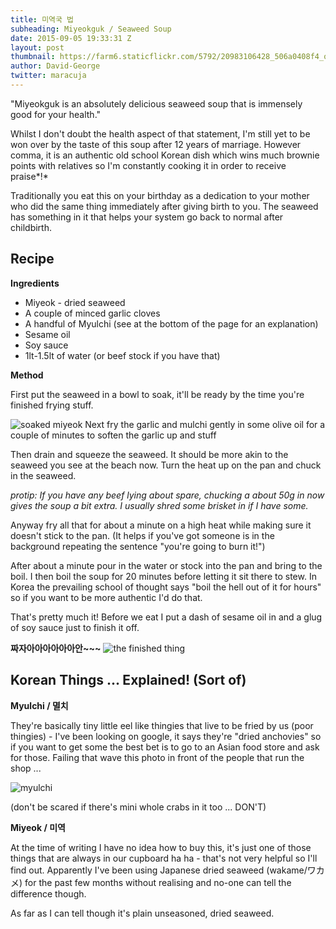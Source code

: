 ```yaml
---
title: 미역국 법
subheading: Miyeokguk / Seaweed Soup
date: 2015-09-05 19:33:31 Z
layout: post
thumbnail: https://farm6.staticflickr.com/5792/20983106428_506a0408f4_o.png
author: David-George
twitter: maracuja
---
```


"Miyeokguk is an absolutely delicious seaweed soup that is immensely good for your health."

Whilst I don't doubt the health aspect of that statement, I'm still yet to be won over by the taste of this soup after 12 years of marriage. However comma, it is an authentic old school Korean dish which wins much brownie points with relatives so I'm constantly cooking it in order to receive praise*!*

Traditionally you eat this on your birthday as a dedication to your mother who did the same thing immediately after giving birth to you. The seaweed has something in it that helps your system go back to normal after childbirth.

## Recipe
**Ingredients**

* Miyeok - dried seaweed
* A couple of minced garlic cloves
* A handful of Myulchi (see at the bottom of the page for an explanation)
* Sesame oil
* Soy sauce
* 1lt-1.5lt of water (or beef stock if you have that)

**Method**

First put the seaweed in a bowl to soak, it'll be ready by the time you're finished frying stuff.

![soaked miyeok](https://farm1.staticflickr.com/719/21171113605_11a244afa5_o.png)
Next fry the garlic and mulchi gently in some olive oil for a couple of minutes to soften the garlic up and stuff

Then drain and squeeze the seaweed. It should be more akin to the seaweed you see at the beach now. Turn the heat up on the pan and chuck in the seaweed.

*protip: If you have any beef lying about spare, chucking a about 50g in now gives the soup a bit extra. I usually shred some brisket in if I have some.*

Anyway fry all that for about a minute on a high heat while making sure it doesn't stick to the pan. (It helps if you've got someone is in the background repeating the sentence "you're going to burn it!")

After about a minute pour in the water or stock into the pan and bring to the boil. I then boil the soup for 20 minutes before letting it sit there to stew. In Korea the prevailing school of thought says "boil the hell out of it for hours" so if you want to be more authentic I'd do that.

That's pretty much it! Before we eat I put a dash of sesame oil in and a glug of soy sauce just to finish it off.

**짜자아아아아아아안~~~**
![the finished thing](https://farm6.staticflickr.com/5792/20983106428_506a0408f4_o.png)

## Korean Things ... Explained! (Sort of)

**Myulchi / 멸치**

They're basically tiny little eel like thingies that live to be fried by us (poor thingies) - I've been looking on google, it says they're "dried anchovies" so if you want to get some the best bet is to go to an Asian food store and ask for those.  Failing that wave this photo in front of the people that run the shop ...

![myulchi](https://farm1.staticflickr.com/697/20547243264_728d5c45a7_c.jpg)

(don't be scared if there's mini whole crabs in it too ... DON'T)

**Miyeok / 미역**

At the time of writing I have no idea how to buy this, it's just one of those things that are always in our cupboard ha ha - that's not very helpful so I'll find out. Apparently I've been using Japanese dried seaweed (wakame/ワカメ) for the past few months without realising and no-one can tell the difference though.

As far as I can tell though it's plain unseasoned, dried seaweed.